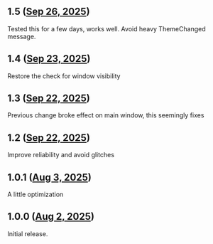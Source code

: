 ## 1.5 ([Sep 26, 2025](https://github.com/ramensoftware/windhawk-mods/blob/2c6f8bb4ea57eb331bb7fd98c818473e13c0c93c/mods/firefox-border-fix.wh.cpp))

Tested this for a few days, works well. Avoid heavy ThemeChanged message.

## 1.4 ([Sep 23, 2025](https://github.com/ramensoftware/windhawk-mods/blob/68b80910a3c64d0989e1549863941a8c68596aa3/mods/firefox-border-fix.wh.cpp))

Restore the check for window visibility

## 1.3 ([Sep 22, 2025](https://github.com/ramensoftware/windhawk-mods/blob/3973e5f426a7fb4016a8b0d769dbd6ea4f6ad696/mods/firefox-border-fix.wh.cpp))

Previous change broke effect on main window, this seemingly fixes

## 1.2 ([Sep 22, 2025](https://github.com/ramensoftware/windhawk-mods/blob/2da705bb7dbd2d339729b962a9aec9be12440538/mods/firefox-border-fix.wh.cpp))

Improve reliability and avoid glitches

## 1.0.1 ([Aug 3, 2025](https://github.com/ramensoftware/windhawk-mods/blob/f4cec6b62fcdf7eccf828a499a94fb69b4e99c23/mods/firefox-border-fix.wh.cpp))

A little optimization

## 1.0.0 ([Aug 2, 2025](https://github.com/ramensoftware/windhawk-mods/blob/c5d2a985d6361f13519bce620d2c599212cf565c/mods/firefox-border-fix.wh.cpp))

Initial release.
